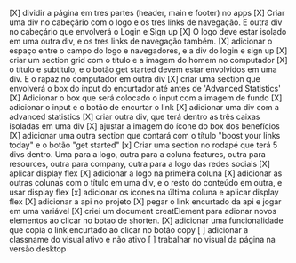 [X] dividir a página em tres partes (header, main e footer) no apps
[X] Criar uma div no cabeçário com o logo e os tres links de navegação. E outra div no cabeçário que envolverá o Login e Sign up
[X] O logo deve estar isolado em uma outra div, e os tres links de navegação também. 
[X] adicionar o espaço entre o campo do logo e navegadores, e a div do login e sign up
[X] criar um section grid com o título e a imagem do homem no computador
[X] o título e subtitulo, e o botão get started devem estar envolvidos em uma div. E o rapaz no computador em outra div
[X] criar uma section que envolverá o box do input do encurtador até antes de 'Advanced Statistics'
[X] Adicionar o box que será colocado o input com a imagem de fundo
[X] adicionar o input e o botão de encurtar o link
[X] adicionar uma div com a advanced statistics
[X] criar outra div, que terá dentro as três caixas isoladas em uma div
[X] ajustar a imagem do ícone do box dos benefícios
[X] adicionar uma outra section que contará com o título "boost your links today" e o botão "get started"
[x] Criar uma section no rodapé que terá 5 divs dentro. Uma para a logo, outra para a coluna features, outra para resources, outra para company, outra para a logo das redes sociais
[X] aplicar display flex
[X] adicionar a logo na primeira coluna
[X] adicionar as outras colunas com o título em uma div, e o resto do conteúdo em outra, e usar display flex
[x] adicionar os ícones na última coluna e aplicar display flex
[X] adicionar a api no projeto
[X] pegar o link encurtado da api e jogar em uma variável
[X] criei um document creatElement para adionar novos elementos ao clicar no botao de shorten. 
[X] adicionar uma funcionalidade que copia o link encurtado ao clicar no botão copy
[ ] adicionar a classname do visual ativo e não ativo
[ ] trabalhar no visual da página na versão desktop